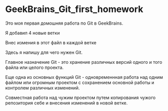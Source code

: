 # GeekBrains_Git_first_homework

Это моя первая домошняя работа по Git в GeekBrains.

Я добавил 4 новые ветки

Внес измения в этот файл в каждой ветке

Здесь я напишу для чего нужен Git. 

Главное назначение Git - это хранение различных версий одного и того файла или целого проекта.

Еще одна из основных функций Git - одновременнная работа над одним файлом или огромным проектом с сохранением основной работы и контролем различных изменений.

Совместная работа над чужим проектом путем копирования чужого репозитория себе и внесения изменений в новой ветке.